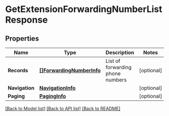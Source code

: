 # GetExtensionForwardingNumberListResponse

## Properties
Name | Type | Description | Notes
------------ | ------------- | ------------- | -------------
**Records** | [**[]ForwardingNumberInfo**](ForwardingNumberInfo.md) | List of forwarding phone numbers | [optional] 
**Navigation** | [**NavigationInfo**](NavigationInfo.md) |  | [optional] 
**Paging** | [**PagingInfo**](PagingInfo.md) |  | [optional] 

[[Back to Model list]](../README.md#documentation-for-models) [[Back to API list]](../README.md#documentation-for-api-endpoints) [[Back to README]](../README.md)



